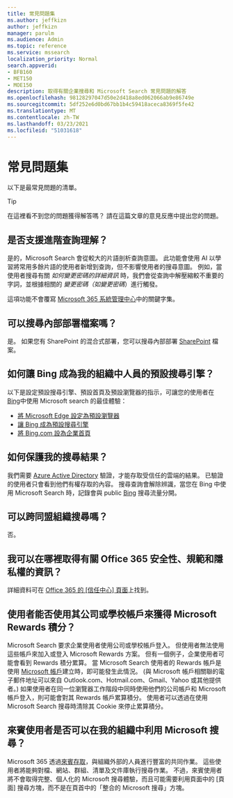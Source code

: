 ```yaml
---
title: 常見問題集
ms.author: jeffkizn
author: jeffkizn
manager: parulm
ms.audience: Admin
ms.topic: reference
ms.service: mssearch
localization_priority: Normal
search.appverid:
- BFB160
- MET150
- MOE150
description: 取得有關企業搜尋和 Microsoft Search 常見問題的解答
ms.openlocfilehash: 98128297047d50e2d418a8ed062066ab9e86749e
ms.sourcegitcommit: 5df252e6d0bd67bb1b4c59418aceca8369f5fe42
ms.translationtype: MT
ms.contentlocale: zh-TW
ms.lasthandoff: 03/23/2021
ms.locfileid: "51031618"
---
```

<!-- markdownlint-disable no-trailing-punctuation -->
# <a name="frequently-asked-questions"></a>常見問題集

以下是最常見問題的清單。

> [!TIP]
> 在這裡看不到您的問題獲得解答嗎？ 請在這篇文章的意見反應中提出您的問題。

## <a name="is-advanced-query-understanding-supported"></a>是否支援進階查詢理解？

是的，Microsoft Search 會從較大的片語剖析查詢意圖。 此功能會使用 AI 以學習將常用多餘片語的使用者新增到查詢，但不影響使用者的搜尋意圖。 例如，當使用者搜尋有關 *如何變更密碼的詳細資訊* 時，我們會從查詢中解壓縮較不重要的字詞，並根據相關的 *變更密碼（如變更密碼*）進行觸發。
  
這項功能不會覆寫 [Microsoft 365 系統管理中心](https://admin.microsoft.com)中的關鍵字集。
  
## <a name="can-you-search-for-files-on-premises"></a>可以搜尋內部部署檔案嗎？

是。 如果您有 SharePoint 的混合式部署，您可以搜尋內部部署 [SharePoint](http://sharepoint.com/) 檔案。
  
## <a name="how-do-i-make-bing-the-default-search-engine-for-people-in-my-org"></a>如何讓 Bing 成為我的組織中人員的預設搜尋引擎？

以下是設定預設搜尋引擎、預設首頁及預設瀏覽器的指示，可讓您的使用者在 [Bing](https://Bing.com)中使用 Microsoft search 的最佳體驗：

- [將 Microsoft Edge 設定為預設瀏覽器](/deployedge/edge-default-browser)
- [讓 Bing 成為預設搜尋引擎](set-default-search-engine.md)
- [將 Bing.com 設為企業首頁](set-default-homepage.md)

## <a name="how-are-my-search-results-protected"></a>如何保護我的搜尋結果？

我們需要 [Azure Active Directory](/azure/active-directory/) 驗證，才能存取受信任的雲端的結果。 已驗證的使用者只會看到他們有權存取的內容。 搜尋查詢會解除辨識，當您在 Bing 中使用 Microsoft Search 時，記錄會與 public [Bing](https://Bing.com) 搜尋流量分開。

## <a name="can-i-search-across-federated-organizations"></a>可以跨同盟組織搜尋嗎？

否。

## <a name="where-can-i-get-info-about-office-365-security-compliance-and-privacy"></a>我可以在哪裡取得有關 Office 365 安全性、規範和隱私權的資訊？

詳細資料可在 [Office 365 的 [信任中心] 頁面](https://www.microsoft.com/TrustCenter/CloudServices/office365/default.aspx)上找到。

## <a name="can-users-earn-microsoft-rewards-points-with-their-work-or-school-account"></a>使用者能否使用其公司或學校帳戶來獲得 Microsoft Rewards 積分？

Microsoft Search 要求企業使用者使用公司或學校帳戶登入。 但使用者無法使用這些帳戶來加入或登入 Microsoft Rewards 方案。 但有一個例子，企業使用者可能會看到 Rewards 積分累算。 當 Microsoft Search 使用者的 Rewards 帳戶是使用 [Microsoft 帳戶](https://www.microsoft.com/welcome?rtc=1)建立時，即可能發生此情況。 (與 Microsoft 帳戶相關聯的電子郵件地址可以來自 Outlook.com、Hotmail.com、Gmail、Yahoo 或其他提供者。) 如果使用者在同一位瀏覽器工作階段中同時使用他們的公司帳戶和 Microsoft 帳戶登入，則可能會對其 Rewards 帳戶累算積分。 使用者可以透過在使用 Microsoft Search 搜尋時清除其 Cookie 來停止累算積分。

## <a name="can-guest-users-leverage-microsoft-search-in-my-organization"></a>來賓使用者是否可以在我的組織中利用 Microsoft 搜尋？

Microsoft 365 透過[來賓存取](/microsoft-365/solutions/collaborate-with-people-outside-your-organization)，與組織外部的人員進行豐富的共同作業。 這些使用者將能夠對檔、網站、群組、清單及文件庫執行搜尋作業。 不過，來賓使用者將不會取得完整、個人化的 Microsoft 搜尋體驗，而且可能需要利用頁面中的 [頁面] 搜尋方塊，而不是在頁首中的「整合的 Microsoft 搜尋」方塊。